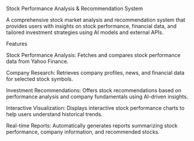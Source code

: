 Stock Performance Analysis & Recommendation System

A comprehensive stock market analysis and recommendation system that provides users with insights on stock performance, financial data, and tailored investment strategies using AI models and external APIs.

Features

Stock Performance Analysis: Fetches and compares stock performance data from Yahoo Finance.

Company Research: Retrieves company profiles, news, and financial data for selected stock symbols.

Investment Recommendations: Offers stock recommendations based on performance analysis and company fundamentals using AI-driven insights.

Interactive Visualization: Displays interactive stock performance charts to help users understand historical trends.

Real-time Reports: Automatically generates reports summarizing stock performance, company information, and recommended stocks.
